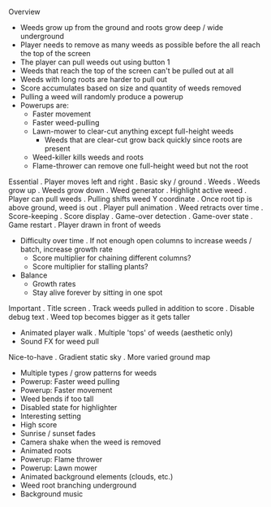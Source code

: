 Overview
- Weeds grow up from the ground and roots grow deep / wide underground
- Player needs to remove as many weeds as possible before the all reach the top of the screen
- The player can pull weeds out using button 1
- Weeds that reach the top of the screen can't be pulled out at all
- Weeds with long roots are harder to pull out
- Score accumulates based on size and quantity of weeds removed 
- Pulling a weed will randomly produce a powerup
- Powerups are:
	- Faster movement
	- Faster weed-pulling
	- Lawn-mower to clear-cut anything except full-height weeds
		- Weeds that are clear-cut grow back quickly since roots are present
	- Weed-killer kills weeds and roots
	- Flame-thrower can remove one full-height weed but not the root

Essential
. Player moves left and right
. Basic sky / ground
. Weeds
. Weeds grow up
. Weeds grow down
. Weed generator
. Highlight active weed
. Player can pull weeds
	. Pulling shifts weed Y coordinate
	. Once root tip is above ground, weed is out
	. Player pull animation
	. Weed retracts over time
. Score-keeping
. Score display
. Game-over detection
. Game-over state
. Game restart
. Player drawn in front of weeds
- Difficulty over time
	. If not enough open columns to increase weeds / batch, increase growth rate
	- Score multiplier for chaining different columns?
	- Score multiplier for stalling plants?
- Balance
	- Growth rates
	- Stay alive forever by sitting in one spot

Important
. Title screen
. Track weeds pulled in addition to score
. Disable debug text
. Weed top becomes bigger as it gets taller
- Animated player walk
. Multiple 'tops' of weeds (aesthetic only)
- Sound FX for weed pull

Nice-to-have
. Gradient static sky
. More varied ground map
- Multiple types / grow patterns for weeds
- Powerup: Faster weed pulling
- Powerup: Faster movement
- Weed bends if too tall
- Disabled state for highlighter
- Interesting setting 
- High score
- Sunrise / sunset fades
- Camera shake when the weed is removed
- Animated roots
- Powerup: Flame thrower
- Powerup: Lawn mower
- Animated background elements (clouds, etc.)
- Weed root branching underground
- Background music